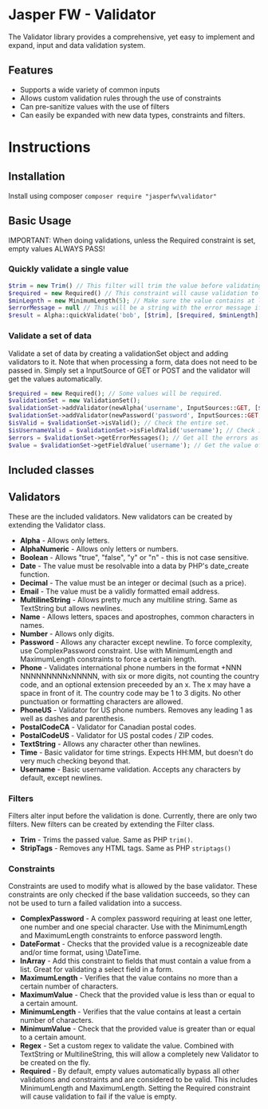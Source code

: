 # Jasper FW - Validator

The Validator library provides a comprehensive, yet easy to implement and expand, input and data validation system.

## Features

- Supports a wide variety of common inputs
- Allows custom validation rules through the use of constraints
- Can pre-sanitize values with the use of filters
- Can easily be expanded with new data types, constraints and filters.

# Instructions

## Installation
Install using composer `composer require "jasperfw\validator"`

## Basic Usage
IMPORTANT: When doing validations, unless the Required constraint is set, empty values ALWAYS PASS!
### Quickly validate a single value
```php
$trim = new Trim() // This filter will trim the value before validating
$required = new Required() // This constraint will cause validation to fail if the value is empty
$minLegnth = new MinimumLength(5); // Make sure the value contains at least 5 characters
$errorMessage = null // This will be a string with the error message if validation fails. Optional.
$result = Alpha::quickValidate('bob', [$trim], [$required, $minLength], $errorMessage);
```
### Validate a set of data

Validate a set of data by creating a validationSet object and adding validators to it. Note that when processing a form,
data does not need to be passed in. Simply set a InputSource of GET or POST and the validator will get the values
automatically.
```php
$required = new Required(); // Some values will be required.
$validationSet = new ValidationSet();
$validationSet->addValidator(newAlpha('username', InputSources::GET, [$required], [new StripTags(), new Trim()]));
$validationSet->addValidator(newPassword('password', InputSources::GET, [$required], [new Trim()]));
$isValid = $validationSet->isValid(); // Check the entire set.
$isUsernameValid = $validationSet->isFieldValid('username'); // Check if a single field is valid
$errors = $validationSet->getErrorMessages(); // Get all the errors as an array of strings
$value = $validationSet->getFieldValue('username'); // Get the value of a field, or null if the value was not valid
```

## Included classes

## Validators
These are the included validators. New validators can be created by extending the Validator class.

- **Alpha** - Allows only letters.
- **AlphaNumeric** - Allows only letters or numbers.
- **Boolean** - Allows "true", "false", "y" or "n" - this is not case sensitive.
- **Date** - The value must be resolvable into a data by PHP's date_create function.
- **Decimal** - The value must be an integer or decimal (such as a price).
- **Email** - The value must be a validly formatted email address.
- **MultilineString** - Allows pretty much any multiline string. Same as TextString but allows newlines.
- **Name** - Allows letters, spaces and apostrophes, common characters in names.
- **Number** - Allows only digits.
- **Password** - Allows any character except newline. To force complexity, use ComplexPassword constraint. Use with
MinimumLength and MaximumLength constraints to force a certain length.
- **Phone** - Validates international phone numbers in the format +NNN NNNNNNNNNxNNNNN, with six or more digits, not
counting the country code, and an optional extension preceeded by an x. The x may have a space in front of it. The
country code may be 1 to 3 digits. No other punctuation or formatting characters are allowed.
- **PhoneUS** - Validator for US phone numbers. Removes any leading 1 as well as dashes and parenthesis.
- **PostalCodeCA** - Validator for Canadian postal codes.
- **PostalCodeUS** - Validator for US postal codes / ZIP codes.
- **TextString** - Allows any character other than newlines.
- **Time** - Basic validator for time strings. Expects HH:MM, but doesn't do very much checking beyond that.
- **Username** - Basic username validation. Accepts any characters by default, except newlines.

### Filters
Filters alter input before the validation is done. Currently, there are only two filters. New filters can be created by
extending the Filter class.

- **Trim** - Trims the passed value. Same as PHP `trim()`.
- **StripTags** - Removes any HTML tags. Same as PHP `striptags()`

### Constraints
Constraints are used to modify what is allowed by the base validator. These constraints are only checked if the base
validation succeeds, so they can not be used to turn a failed validation into a success.

- **ComplexPassword** - A complex password requiring at least one letter, one number and one special character. Use
with the MinimumLength and MaximumLength constraints to enforce password length.
- **DateFormat** - Checks that the provided value is a recognizeable date and/or time format, using \DateTime.
- **InArray** - Add this constraint to fields that must contain a value from a list. Great for validating a select field
in a form.
- **MaximumLength** - Verifies that the value contains no more than a certain number of characters.
- **MaximumValue** - Check that the provided value is less than or equal to a certain amount.
- **MinimumLength** - Verifies that the value contains at least a certain number of characters.
- **MinimumValue** - Check that the provided value is greater than or equal to a certain amount.
- **Regex** - Set a custom regex to validate the value. Combined with TextString or MultilineString, this will allow a
completely new Validator to be created on the fly.
- **Required** - By default, empty values automatically bypass all other validations and constraints and are considered
to be valid. This includes MinimumLength and MaximumLength. Setting the Required constraint will cause validation to
fail if the value is empty.